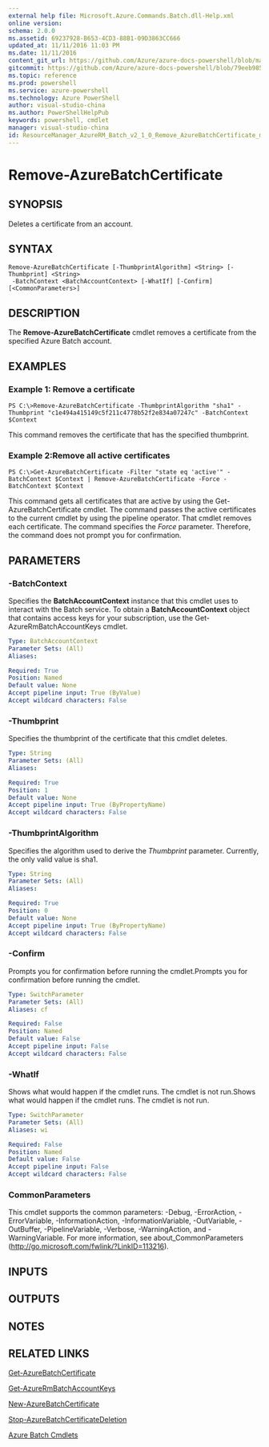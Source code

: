 ```yaml
---
external help file: Microsoft.Azure.Commands.Batch.dll-Help.xml
online version: 
schema: 2.0.0
ms.assetid: 69237928-B653-4CD3-88B1-09D3863CC666
updated_at: 11/11/2016 11:03 PM
ms.date: 11/11/2016
content_git_url: https://github.com/Azure/azure-docs-powershell/blob/master/azureps-cmdlets-docs/ResourceManager/AzureRM.Batch/v2.1.0/Remove-AzureBatchCertificate.md
gitcommit: https://github.com/Azure/azure-docs-powershell/blob/79eeb985ea480979357fb4695832a0c3d29a48bf/azureps-cmdlets-docs/ResourceManager/AzureRM.Batch/v2.1.0/Remove-AzureBatchCertificate.md
ms.topic: reference
ms.prod: powershell
ms.service: azure-powershell
ms.technology: Azure PowerShell
author: visual-studio-china
ms.author: PowerShellHelpPub
keywords: powershell, cmdlet
manager: visual-studio-china
id: ResourceManager_AzureRM_Batch_v2_1_0_Remove_AzureBatchCertificate_md
---
```


# Remove-AzureBatchCertificate

## SYNOPSIS
Deletes a certificate from an account.

## SYNTAX

```
Remove-AzureBatchCertificate [-ThumbprintAlgorithm] <String> [-Thumbprint] <String>
 -BatchContext <BatchAccountContext> [-WhatIf] [-Confirm] [<CommonParameters>]
```

## DESCRIPTION
The **Remove-AzureBatchCertificate** cmdlet removes a certificate from the specified Azure Batch account.

## EXAMPLES

### Example 1: Remove a certificate
```
PS C:\>Remove-AzureBatchCertificate -ThumbprintAlgorithm "sha1" -Thumbprint "c1e494a415149c5f211c4778b52f2e834a07247c" -BatchContext $Context
```

This command removes the certificate that has the specified thumbprint.

### Example 2:Remove all active certificates
```
PS C:\>Get-AzureBatchCertificate -Filter "state eq 'active'" -BatchContext $Context | Remove-AzureBatchCertificate -Force -BatchContext $Context
```

This command gets all certificates that are active by using the Get-AzureBatchCertificate cmdlet.
The command passes the active certificates to the current cmdlet by using the pipeline operator.
That cmdlet removes each certificate.
The command specifies the *Force* parameter.
Therefore, the command does not prompt you for confirmation.

## PARAMETERS

### -BatchContext
Specifies the **BatchAccountContext** instance that this cmdlet uses to interact with the Batch service.
To obtain a **BatchAccountContext** object that contains access keys for your subscription, use the Get-AzureRmBatchAccountKeys cmdlet.

```yaml
Type: BatchAccountContext
Parameter Sets: (All)
Aliases: 

Required: True
Position: Named
Default value: None
Accept pipeline input: True (ByValue)
Accept wildcard characters: False
```

### -Thumbprint
Specifies the thumbprint of the certificate that this cmdlet deletes.

```yaml
Type: String
Parameter Sets: (All)
Aliases: 

Required: True
Position: 1
Default value: None
Accept pipeline input: True (ByPropertyName)
Accept wildcard characters: False
```

### -ThumbprintAlgorithm
Specifies the algorithm used to derive the *Thumbprint* parameter.
Currently, the only valid value is sha1.

```yaml
Type: String
Parameter Sets: (All)
Aliases: 

Required: True
Position: 0
Default value: None
Accept pipeline input: True (ByPropertyName)
Accept wildcard characters: False
```

### -Confirm
Prompts you for confirmation before running the cmdlet.Prompts you for confirmation before running the cmdlet.

```yaml
Type: SwitchParameter
Parameter Sets: (All)
Aliases: cf

Required: False
Position: Named
Default value: False
Accept pipeline input: False
Accept wildcard characters: False
```

### -WhatIf
Shows what would happen if the cmdlet runs.
The cmdlet is not run.Shows what would happen if the cmdlet runs.
The cmdlet is not run.

```yaml
Type: SwitchParameter
Parameter Sets: (All)
Aliases: wi

Required: False
Position: Named
Default value: False
Accept pipeline input: False
Accept wildcard characters: False
```

### CommonParameters
This cmdlet supports the common parameters: -Debug, -ErrorAction, -ErrorVariable, -InformationAction, -InformationVariable, -OutVariable, -OutBuffer, -PipelineVariable, -Verbose, -WarningAction, and -WarningVariable. For more information, see about_CommonParameters (http://go.microsoft.com/fwlink/?LinkID=113216).

## INPUTS

## OUTPUTS

## NOTES

## RELATED LINKS

[Get-AzureBatchCertificate](xref:ResourceManager/AzureRM.Batch/v2.1.0/Get-AzureBatchCertificate.md)

[Get-AzureRmBatchAccountKeys](xref:ResourceManager/AzureRM.Batch/v2.1.0/Get-AzureRmBatchAccountKeys.md)

[New-AzureBatchCertificate](xref:ResourceManager/AzureRM.Batch/v2.1.0/New-AzureBatchCertificate.md)

[Stop-AzureBatchCertificateDeletion](xref:ResourceManager/AzureRM.Batch/v2.1.0/Stop-AzureBatchCertificateDeletion.md)

[Azure Batch Cmdlets](xref:ResourceManager/AzureRM.Batch/v2.1.0/AzureRM.Batch.md)



